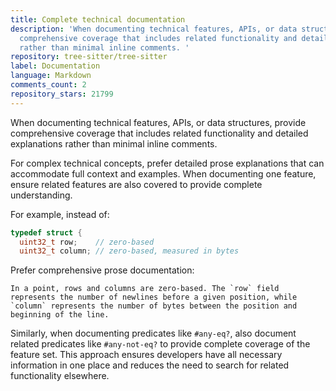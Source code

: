 ```yaml
---
title: Complete technical documentation
description: 'When documenting technical features, APIs, or data structures, provide
  comprehensive coverage that includes related functionality and detailed explanations
  rather than minimal inline comments. '
repository: tree-sitter/tree-sitter
label: Documentation
language: Markdown
comments_count: 2
repository_stars: 21799
---
```


When documenting technical features, APIs, or data structures, provide comprehensive coverage that includes related functionality and detailed explanations rather than minimal inline comments. 

For complex technical concepts, prefer detailed prose explanations that can accommodate full context and examples. When documenting one feature, ensure related features are also covered to provide complete understanding.

For example, instead of:
```c
typedef struct {
  uint32_t row;    // zero-based
  uint32_t column; // zero-based, measured in bytes
```

Prefer comprehensive prose documentation:
```
In a point, rows and columns are zero-based. The `row` field represents the number of newlines before a given position, while `column` represents the number of bytes between the position and beginning of the line.
```

Similarly, when documenting predicates like `#any-eq?`, also document related predicates like `#any-not-eq?` to provide complete coverage of the feature set. This approach ensures developers have all necessary information in one place and reduces the need to search for related functionality elsewhere.